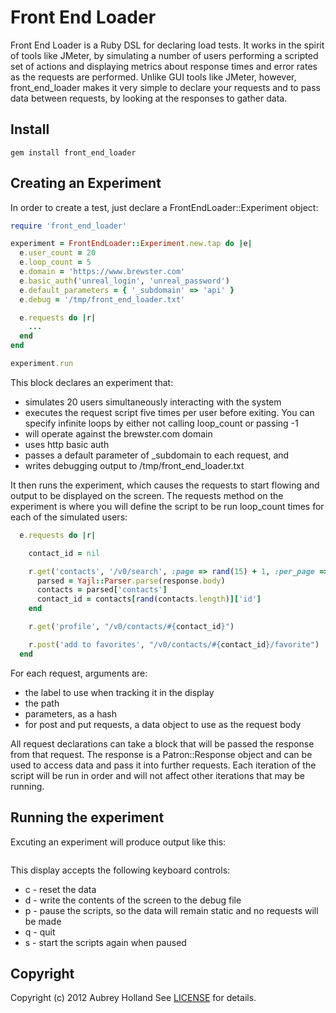 # Front End Loader

Front End Loader is a Ruby DSL for declaring load tests. It works in the spirit of
tools like JMeter, by simulating a number of users performing a scripted set of actions
and displaying metrics about response times and error rates as the requests are performed.
Unlike GUI tools like JMeter, however, front_end_loader makes it very simple to declare
your requests and to pass data between requests, by looking at the responses to gather data.

## Install
    gem install front_end_loader

## Creating an Experiment

In order to create a test, just declare a FrontEndLoader::Experiment object:

```ruby
require 'front_end_loader'

experiment = FrontEndLoader::Experiment.new.tap do |e|
  e.user_count = 20
  e.loop_count = 5
  e.domain = 'https://www.brewster.com'
  e.basic_auth('unreal_login', 'unreal_password')
  e.default_parameters = { '_subdomain' => 'api' }
  e.debug = '/tmp/front_end_loader.txt'

  e.requests do |r|
    ...
  end
end

experiment.run
```

This block declares an experiment that:

* simulates 20 users simultaneously interacting with the system
* executes the request script five times per user before exiting. You can specify infinite loops by either not calling loop_count or passing -1
* will operate against the brewster.com domain
* uses http basic auth
* passes a default parameter of _subdomain to each request, and
* writes debugging output to /tmp/front_end_loader.txt

It then runs the experiment, which causes the requests to start flowing and output to be displayed
on the screen. The requests method on the experiment is where you will define the script to be run
loop_count times for each of the simulated users:

```ruby
  e.requests do |r|

    contact_id = nil

    r.get('contacts', '/v0/search', :page => rand(15) + 1, :per_page => 30) do |response|
      parsed = Yajl::Parser.parse(response.body)
      contacts = parsed['contacts']
      contact_id = contacts[rand(contacts.length)]['id']
    end

    r.get('profile', "/v0/contacts/#{contact_id}")

    r.post('add to favorites', "/v0/contacts/#{contact_id}/favorite")
  end
```

For each request, arguments are:

* the label to use when tracking it in the display
* the path
* parameters, as a hash
* for post and put requests, a data object to use as the request body

All request declarations can take a block that will be passed the response from that request. The response
is a Patron::Response object and can be used to access data and pass it into further requests. Each iteration
of the script will be run in order and will not affect other iterations that may be running.

## Running the experiment

Excuting an experiment will produce output like this:

```
```

This display accepts the following keyboard controls:

* c - reset the data
* d - write the contents of the screen to the debug file
* p - pause the scripts, so the data will remain static and no requests will be made
* q - quit
* s - start the scripts again when paused

## <a name="copyright"></a>Copyright
Copyright (c) 2012 Aubrey Holland
See [LICENSE](https://github.com/brewster/front_end_loader/blob/master/LICENSE) for details.
